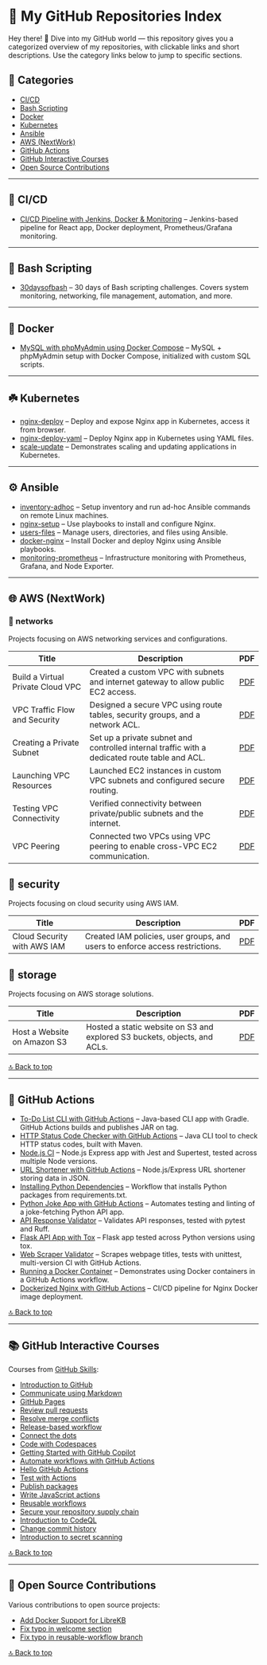 # 📘 My GitHub Repositories Index

Hey there! 👋 Dive into my GitHub world — this repository gives you a categorized overview of my repositories, with clickable links and short descriptions. Use the category links below to jump to specific sections.

## 📂 Categories

- [CI/CD](#-cicd)
- [Bash Scripting](#-bash-scripting)
- [Docker](#-docker)
- [Kubernetes](#-kubernetes)
- [Ansible](#-ansible)
- [AWS (NextWork)](#-aws-nextwork)
- [GitHub Actions](#-github-actions)
- [GitHub Interactive Courses](#-github-interactive-courses)
- [Open Source Contributions](#-open-source-contributions)

---

## 🚀 CI/CD

- [CI/CD Pipeline with Jenkins, Docker & Monitoring](https://github.com/user/ci-cd-react-ecommerce) – Jenkins-based pipeline for React app, Docker deployment, Prometheus/Grafana monitoring.

---

## 🐚 Bash Scripting

- [30daysofbash](https://github.com/user/30daysofbash) – 30 days of Bash scripting challenges. Covers system monitoring, networking, file management, automation, and more.

---

## 🐳 Docker

- [MySQL with phpMyAdmin using Docker Compose](https://github.com/user/mysql-phpmyadmin-docker) – MySQL + phpMyAdmin setup with Docker Compose, initialized with custom SQL scripts.

---

## ☘️ Kubernetes

- [nginx-deploy](https://github.com/user/k8s-nginx-deploy-browser) – Deploy and expose Nginx app in Kubernetes, access it from browser.
- [nginx-deploy-yaml](https://github.com/user/k8s-nginx-deploy-yaml) – Deploy Nginx app in Kubernetes using YAML files.
- [scale-update](https://github.com/user/k8s-scale-update) – Demonstrates scaling and updating applications in Kubernetes.

---

## ⚙️ Ansible

- [inventory-adhoc](https://github.com/user/ansible-inventory-adhoc) – Setup inventory and run ad-hoc Ansible commands on remote Linux machines.
- [nginx-setup](https://github.com/user/ansible-nginx-setup) – Use playbooks to install and configure Nginx.
- [users-files](https://github.com/user/ansible-users-files) – Manage users, directories, and files using Ansible.
- [docker-nginx](https://github.com/user/ansible-docker-nginx) – Install Docker and deploy Nginx using Ansible playbooks.
- [monitoring-prometheus](https://github.com/user/ansible-monitoring-prometheus) – Infrastructure monitoring with Prometheus, Grafana, and Node Exporter.

---

## 🌐 AWS (NextWork)

### 📁 networks
Projects focusing on AWS networking services and configurations.

| Title | Description | PDF |
|-------|-------------|-----|
| Build a Virtual Private Cloud VPC | Created a custom VPC with subnets and internet gateway to allow public EC2 access. | [PDF](./networks/01-legendary-aws-networks-vpc.pdf) |
| VPC Traffic Flow and Security | Designed a secure VPC using route tables, security groups, and a network ACL. | [PDF](./networks/02-legendary-aws-networks-security.pdf) |
| Creating a Private Subnet | Set up a private subnet and controlled internal traffic with a dedicated route table and ACL. | [PDF](./networks/03-legendary-aws-networks-private.pdf) |
| Launching VPC Resources | Launched EC2 instances in custom VPC subnets and configured secure routing. | [PDF](./networks/04-legendary-aws-networks-ec2.pdf) |
| Testing VPC Connectivity | Verified connectivity between private/public subnets and the internet. | [PDF](./networks/05-legendary-aws-networks-connectivity.pdf) |
| VPC Peering | Connected two VPCs using VPC peering to enable cross-VPC EC2 communication. | [PDF](./networks/06-legendary-aws-networks-peering.pdf) |

## 📁 security
Projects focusing on cloud security using AWS IAM.

| Title | Description | PDF |
|-------|-------------|-----|
| Cloud Security with AWS IAM | Created IAM policies, user groups, and users to enforce access restrictions. | [PDF](./security/01-legendary-aws-security-iam.pdf) |

## 📁 storage
Projects focusing on AWS storage solutions.

| Title | Description | PDF |
|-------|-------------|-----|
| Host a Website on Amazon S3 | Hosted a static website on S3 and explored S3 buckets, objects, and ACLs. | [PDF](./storage/01-legendary-aws-host-a-website-on-s3.pdf) |

[🔝 Back to top](#-categories)

---

## 🧲 GitHub Actions

- [To-Do List CLI with GitHub Actions](https://github.com/user/gh-actions-java-02) – Java-based CLI app with Gradle. GitHub Actions builds and publishes JAR on tag.
- [HTTP Status Code Checker with GitHub Actions](https://github.com/user/gh-actions-java-01) – Java CLI tool to check HTTP status codes, built with Maven.
- [Node.js CI](https://github.com/user/gh-actions-nodejs-01) – Node.js Express app with Jest and Supertest, tested across multiple Node versions.
- [URL Shortener with GitHub Actions](https://github.com/user/gh-actions-nodejs-02) – Node.js/Express URL shortener storing data in JSON.
- [Installing Python Dependencies](https://github.com/user/gh-actions-python-01) – Workflow that installs Python packages from requirements.txt.
- [Python Joke App with GitHub Actions](https://github.com/user/gh-actions-python-02) – Automates testing and linting of a joke-fetching Python API app.
- [API Response Validator](https://github.com/user/gh-actions-python-03) – Validates API responses, tested with pytest and Ruff.
- [Flask API App with Tox](https://github.com/user/gh-actions-python-04) – Flask app tested across Python versions using tox.
- [Web Scraper Validator](https://github.com/user/gh-actions-python-05) – Scrapes webpage titles, tests with unittest, multi-version CI with GitHub Actions.
- [Running a Docker Container](https://github.com/user/gh-actions-docker-01) – Demonstrates using Docker containers in a GitHub Actions workflow.
- [Dockerized Nginx with GitHub Actions](https://github.com/user/gh-actions-docker-02) – CI/CD pipeline for Nginx Docker image deployment.

[🔝 Back to top](#-categories)

---

## 📚 GitHub Interactive Courses

Courses from [GitHub Skills](https://skills.github.com/):

- [Introduction to GitHub](https://github.com/user/introduction-to-github)
- [Communicate using Markdown](https://github.com/user/communicate-using-markdown)
- [GitHub Pages](https://github.com/user/github-pages)
- [Review pull requests](https://github.com/user/review-pull-requests)
- [Resolve merge conflicts](https://github.com/user/resolve-merge-conflicts)
- [Release-based workflow](https://github.com/user/release-based-workflow)
- [Connect the dots](https://github.com/user/connect-the-dots)
- [Code with Codespaces](https://github.com/user/code-with-codespaces)
- [Getting Started with GitHub Copilot](https://github.com/user/getting-started-with-copilot)
- [Automate workflows with GitHub Actions](https://github.com/user/automate-workflows)
- [Hello GitHub Actions](https://github.com/user/hello-github-actions)
- [Test with Actions](https://github.com/user/test-with-actions)
- [Publish packages](https://github.com/user/publish-packages)
- [Write JavaScript actions](https://github.com/user/write-js-actions)
- [Reusable workflows](https://github.com/user/reusable-workflows)
- [Secure your repository supply chain](https://github.com/user/secure-supply-chain)
- [Introduction to CodeQL](https://github.com/user/introduction-to-codeql)
- [Change commit history](https://github.com/user/change-commit-history)
- [Introduction to secret scanning](https://github.com/user/introduction-to-secret-scanning)

[🔝 Back to top](#-categories)

---

## 🤝 Open Source Contributions

Various contributions to open source projects:

- [Add Docker Support for LibreKB](https://github.com/michaelstaake/LibreKB/pull/6)
- [Fix typo in welcome section](https://github.com/skills/reusable-workflows/pull/44)
- [Fix typo in reusable-workflow branch](https://github.com/skills/reusable-workflows/pull/45)

[🔝 Back to top](#-categories)

